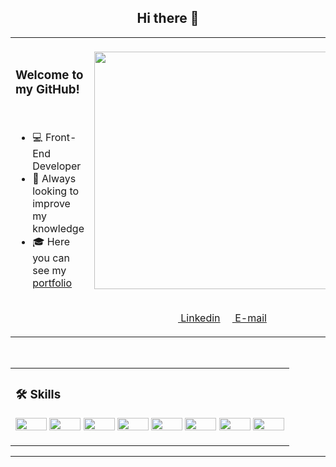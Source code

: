 <h2 align="center"> Hi there 👋 </h2>

<table align="center" border="0" cellspacing="0" cellpadding="0">
  <tr>
    <td style="border: 0";>
      <h3>Welcome to my GitHub!</h3> <br>

- 💻 Front-End Developer
- 📙 Always looking to improve my knowledge
- 🎓 Here you can see my <a href="https://gabdev.com.br">portfolio</a>

<br>
  
<p>
  
  </p>
    </td>
    <td style="border: 0";>
    <br>
      <img width="380" src="https://github-readme-stats-sigma-five.vercel.app/api/top-langs/?username=Gabtech1&layout=compact&theme=tokyonight&border_radius=10px"/>
      <br>
      <p align="center"> <br>
        
  <a href="https://www.linkedin.com/in/gabriel-aparecido-118a88226/" alt="Linkedin" target="_blank">
  <img width="30px" height="12" src="https://img.shields.io/badge/LinkedIn-0077B5?style=for-the-badge&logo=linkedin&logoColor=white"> Linkedin</a>
             
  <a href="mailto:contato@gabdev.com.br" alt="E-mail" target="_blank">
  <img width="15px" height="12" src="https://cdn.discordapp.com/attachments/1003743714247716958/1075814133661978686/icons8-mail-100.png" > E-mail</a>
  </p>
    </td>

  </tr>
</table>


<br>


<table align="center" border="0" cellspacing="0" cellpadding="0">
  <tr>
    <td style="border: 0";>
      <h3> 🛠 Skills </h3>
<p align="center">
<img width="50" height="20" src="https://img.shields.io/badge/HTML5-E34F26?style=for-the-badge&logo=html5&logoColor=white"/>
<img width="50" height="20" src="https://img.shields.io/badge/CSS3-1572B6?style=for-the-badge&logo=css3&logoColor=white" />
<img width="50" height="20" src="https://img.shields.io/badge/JavaScript-F7DF1E?style=for-the-badge&logo=javascript&logoColor=black"/>
<img width="50" height="20" src="https://img.shields.io/badge/GIT-E44C30?style=for-the-badge&logo=git&logoColor=white"/>
<img width="50" height="20" src="https://img.shields.io/badge/GitHub-100000?style=for-the-badge&logo=github&logoColor=white" />
<img width="50" height="20" src="https://img.shields.io/badge/Figma-F24E1E?style=for-the-badge&logo=figma&logoColor=white"/>       
<img width="50" height="20" src="https://img.shields.io/badge/React-20232A?style=for-the-badge&logo=react&logoColor=61DAFB" />
<img width="50" height="20" src="https://img.shields.io/badge/Node.js-43853D?style=for-the-badge&logo=node.js&logoColor=white" />
</p>
      </td>
  </tr>
</table>

---


